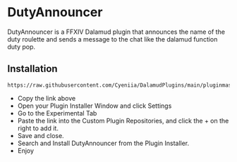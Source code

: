 # DutyAnnouncer
DutyAnnouncer is a FFXIV Dalamud plugin that announces the name of the duty roulette and sends a message to the chat like the dalamud function duty pop.

## Installation
```
https://raw.githubusercontent.com/Cyeniia/DalamudPlugins/main/pluginmaster.json
```
* Copy the link above
* Open your Plugin Installer Window and click Settings
* Go to the Experimental Tab
* Paste the link into the Custom Plugin Repositories, and click the + on the right to add it.
* Save and close.
* Search and Install DutyAnnouncer from the Plugin Installer.
* Enjoy
